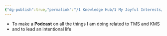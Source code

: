 ```yaml
---
{"dg-publish":true,"permalink":"/1 Knowledge Hub/1 My Joyful Interests/Film making/Creative Ideas/","noteIcon":""}
---
```


- To make a **Podcast** on all the things I am doing related to TMS and KMS
- and to lead an intentional life

